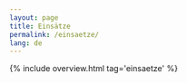 ```yaml
---
layout: page
title: Einsätze
permalink: /einsaetze/
lang: de
---
```


{% include overview.html tag='einsaetze' %}
